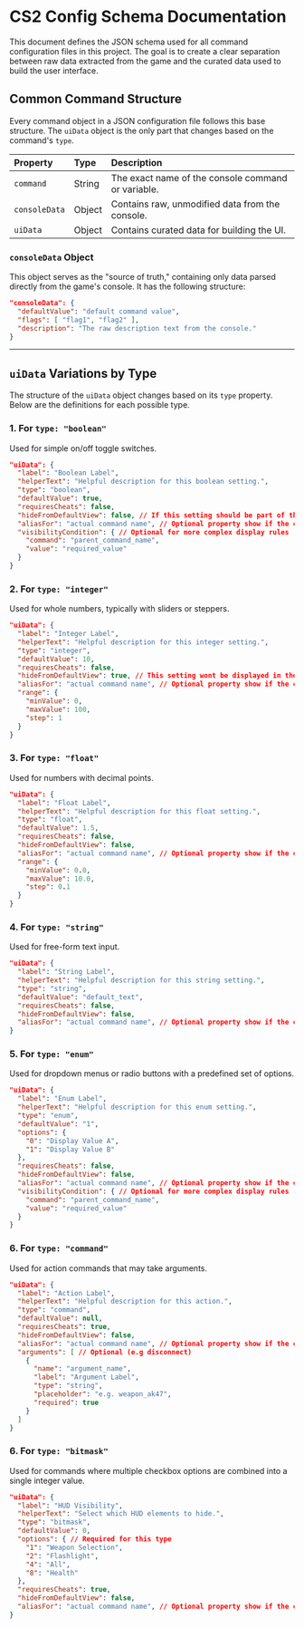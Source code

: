 # CS2 Config Schema Documentation

This document defines the JSON schema used for all command configuration files in this project. The goal is to create a clear separation between raw data extracted from the game and the curated data used to build the user interface.

## Common Command Structure

Every command object in a JSON configuration file follows this base structure. The `uiData` object is the only part that changes based on the command's `type`.

| Property      | Type   | Description                                       |
| :------------ | :----- | :------------------------------------------------ |
| `command`     | String | The exact name of the console command or variable. |
| `consoleData` | Object | Contains raw, unmodified data from the console.   |
| `uiData`      | Object | Contains curated data for building the UI.        |

### `consoleData` Object

This object serves as the "source of truth," containing only data parsed directly from the game's console. It has the following structure:

```json
"consoleData": {
  "defaultValue": "default command value",
  "flags": [ "flag1", "flag2" ],
  "description": "The raw description text from the console."
}
````

-----

## `uiData` Variations by Type

The structure of the `uiData` object changes based on its `type` property. Below are the definitions for each possible type.

### 1\. For `type: "boolean"`

Used for simple on/off toggle switches.

```json
"uiData": {
  "label": "Boolean Label",
  "helperText": "Helpful description for this boolean setting.",
  "type": "boolean",
  "defaultValue": true,
  "requiresCheats": false,
  "hideFromDefaultView": false, // If this setting should be part of the UI or not
  "aliasFor": "actual command name", // Optional property show if the command is an alias or not
  "visibilityCondition": { // Optional for more complex display rules
    "command": "parent_command_name",
    "value": "required_value"
  }
}
```

### 2\. For `type: "integer"`

Used for whole numbers, typically with sliders or steppers.

```json
"uiData": {
  "label": "Integer Label",
  "helperText": "Helpful description for this integer setting.",
  "type": "integer",
  "defaultValue": 10,
  "requiresCheats": false,
  "hideFromDefaultView": true, // This setting wont be displayed in the UI now
  "aliasFor": "actual command name", // Optional property show if the command is an alias or not
  "range": {
    "minValue": 0,
    "maxValue": 100,
    "step": 1
  }
}
```

### 3\. For `type: "float"`

Used for numbers with decimal points.

```json
"uiData": {
  "label": "Float Label",
  "helperText": "Helpful description for this float setting.",
  "type": "float",
  "defaultValue": 1.5,
  "requiresCheats": false,
  "hideFromDefaultView": false,
  "aliasFor": "actual command name", // Optional property show if the command is an alias or not
  "range": {
    "minValue": 0.0,
    "maxValue": 10.0,
    "step": 0.1
  }
}
```

### 4\. For `type: "string"`

Used for free-form text input.

```json
"uiData": {
  "label": "String Label",
  "helperText": "Helpful description for this string setting.",
  "type": "string",
  "defaultValue": "default_text",
  "requiresCheats": false,
  "hideFromDefaultView": false,
  "aliasFor": "actual command name", // Optional property show if the command is an alias or not
}
```

### 5\. For `type: "enum"`

Used for dropdown menus or radio buttons with a predefined set of options.

```json
"uiData": {
  "label": "Enum Label",
  "helperText": "Helpful description for this enum setting.",
  "type": "enum",
  "defaultValue": "1",
  "options": {
    "0": "Display Value A",
    "1": "Display Value B"
  },
  "requiresCheats": false,
  "hideFromDefaultView": false,
  "aliasFor": "actual command name", // Optional property show if the command is an alias or not
  "visibilityCondition": { // Optional for more complex display rules
    "command": "parent_command_name",
    "value": "required_value"
  }
}
```

### 6\. For `type: "command"`

Used for action commands that may take arguments.

```json
"uiData": {
  "label": "Action Label",
  "helperText": "Helpful description for this action.",
  "type": "command",
  "defaultValue": null,
  "requiresCheats": true,
  "hideFromDefaultView": false,
  "aliasFor": "actual command name", // Optional property show if the command is an alias or not
  "arguments": [ // Optional (e.g disconnect)
    {
      "name": "argument_name",
      "label": "Argument Label",
      "type": "string",
      "placeholder": "e.g. weapon_ak47",
      "required": true
    }
  ]
}
```

### 6\. For `type: "bitmask"`

Used for commands where multiple checkbox options are combined into a single integer value.

```json
"uiData": {
  "label": "HUD Visibility",
  "helperText": "Select which HUD elements to hide.",
  "type": "bitmask",
  "defaultValue": 0,
  "options": { // Required for this type
    "1": "Weapon Selection",
    "2": "Flashlight",
    "4": "All",
    "8": "Health"
  },
  "requiresCheats": true,
  "hideFromDefaultView": false,
  "aliasFor": "actual command name", // Optional property show if the command is an alias or not
}
```